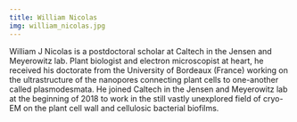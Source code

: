 ```yaml
---
title: William Nicolas
img: william_nicolas.jpg
---
```


William J Nicolas is a postdoctoral scholar at Caltech in the Jensen and Meyerowitz lab. Plant biologist and electron microscopist at heart, he received his doctorate from the University of Bordeaux (France) working on the ultrastructure of the nanopores connecting plant cells to one-another called plasmodesmata. He joined Caltech in the Jensen and Meyerowitz lab at the beginning of 2018 to work in the still vastly unexplored field of cryo-EM on the plant cell wall and cellulosic bacterial biofilms.


